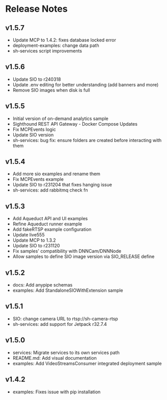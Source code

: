 # Release Notes

## v1.5.7

- Update MCP to 1.4.2: fixes database locked error
- deployment-examples: change data path
- sh-services script improvements

## v1.5.6

- Update SIO to r240318
- Update .env editing for better understanding (add banners and more)
- Remove SIO images when disk is full
  
## v1.5.5

- Initial version of on-demand analytics sample
- Sighthound REST API Gateway - Docker Compose Updates
- Fix MCPEvents logic
- Update SIO version
- sh-services: bug fix: ensure folders are created before interacting with them

## v1.5.4

- Add more sio examples and rename them
- Fix MCPEvents example
- Update SIO to r231204 that fixes hanging issue
- sh-services: add rabbitmq check fn

## v1.5.3 

- Add Aqueduct API and UI examples
- Refine Aqueduct runner example
- Add fakeRTSP example configuration
- Update live555
- Update MCP to 1.3.2
- Update SIO to r231120
- Fix samples' compatibility with DNNCam/DNNNode
- Allow samples to define SIO image version via SIO_RELEASE define

## v1.5.2

- docs: Add anypipe schemas
- examples: Add StandaloneSIOWithExtension sample

## v1.5.1

- SIO: change camera URL to rtsp://sh-camera-rtsp
- sh-services: add support for Jetpack r32.7.4

## v1.5.0

- services: Migrate services to its own services path
- README.md: Add visual documentation
- examples: Add VideoStreamsConsumer integrated deployment sample

## v1.4.2

- examples: Fixes issue with pip installation
